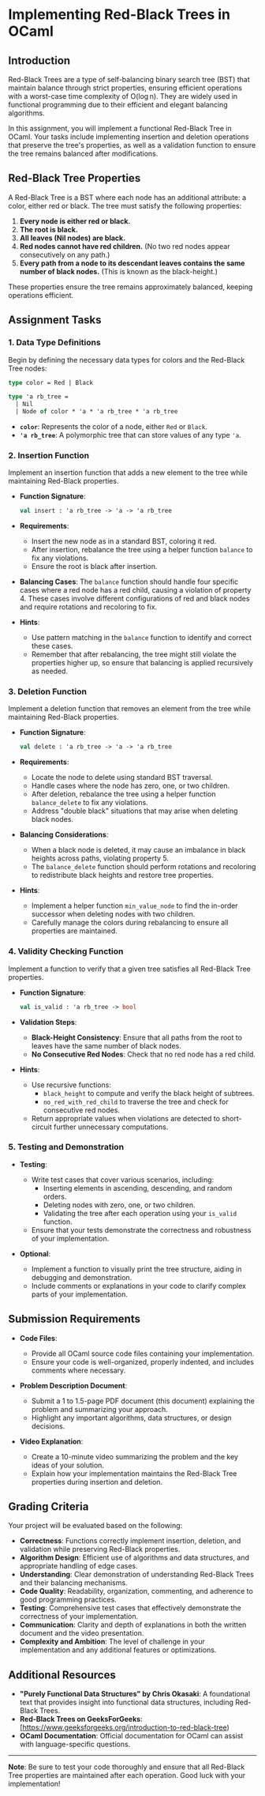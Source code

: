 # Implementing Red-Black Trees in OCaml

## Introduction

Red-Black Trees are a type of self-balancing binary search tree (BST) that maintain balance through strict properties, ensuring efficient operations with a worst-case time complexity of O(log n). They are widely used in functional programming due to their efficient and elegant balancing algorithms.

In this assignment, you will implement a functional Red-Black Tree in OCaml. Your tasks include implementing insertion and deletion operations that preserve the tree's properties, as well as a validation function to ensure the tree remains balanced after modifications.

## Red-Black Tree Properties

A Red-Black Tree is a BST where each node has an additional attribute: a color, either red or black. The tree must satisfy the following properties:

1. **Every node is either red or black.**
2. **The root is black.**
3. **All leaves (Nil nodes) are black.**
4. **Red nodes cannot have red children.** (No two red nodes appear consecutively on any path.)
5. **Every path from a node to its descendant leaves contains the same number of black nodes.** (This is known as the black-height.)

These properties ensure the tree remains approximately balanced, keeping operations efficient.

## Assignment Tasks

### 1. Data Type Definitions

Begin by defining the necessary data types for colors and the Red-Black Tree nodes:

```ocaml
type color = Red | Black

type 'a rb_tree =
  | Nil
  | Node of color * 'a * 'a rb_tree * 'a rb_tree
```

- **`color`**: Represents the color of a node, either `Red` or `Black`.
- **`'a rb_tree`**: A polymorphic tree that can store values of any type `'a`.

### 2. Insertion Function

Implement an insertion function that adds a new element to the tree while maintaining Red-Black properties.

- **Function Signature**:

  ```ocaml
  val insert : 'a rb_tree -> 'a -> 'a rb_tree
  ```

- **Requirements**:
  - Insert the new node as in a standard BST, coloring it red.
  - After insertion, rebalance the tree using a helper function `balance` to fix any violations.
  - Ensure the root is black after insertion.

- **Balancing Cases**:
  The `balance` function should handle four specific cases where a red node has a red child, causing a violation of property 4. These cases involve different configurations of red and black nodes and require rotations and recoloring to fix.

- **Hints**:
  - Use pattern matching in the `balance` function to identify and correct these cases.
  - Remember that after rebalancing, the tree might still violate the properties higher up, so ensure that balancing is applied recursively as needed.

### 3. Deletion Function

Implement a deletion function that removes an element from the tree while maintaining Red-Black properties.

- **Function Signature**:

  ```ocaml
  val delete : 'a rb_tree -> 'a -> 'a rb_tree
  ```

- **Requirements**:
  - Locate the node to delete using standard BST traversal.
  - Handle cases where the node has zero, one, or two children.
  - After deletion, rebalance the tree using a helper function `balance_delete` to fix any violations.
  - Address "double black" situations that may arise when deleting black nodes.

- **Balancing Considerations**:
  - When a black node is deleted, it may cause an imbalance in black heights across paths, violating property 5.
  - The `balance_delete` function should perform rotations and recoloring to redistribute black heights and restore tree properties.

- **Hints**:
  - Implement a helper function `min_value_node` to find the in-order successor when deleting nodes with two children.
  - Carefully manage the colors during rebalancing to ensure all properties are maintained.

### 4. Validity Checking Function

Implement a function to verify that a given tree satisfies all Red-Black Tree properties.

- **Function Signature**:

  ```ocaml
  val is_valid : 'a rb_tree -> bool
  ```

- **Validation Steps**:
  - **Black-Height Consistency**: Ensure that all paths from the root to leaves have the same number of black nodes.
  - **No Consecutive Red Nodes**: Check that no red node has a red child.

- **Hints**:
  - Use recursive functions:
    - `black_height` to compute and verify the black height of subtrees.
    - `no_red_with_red_child` to traverse the tree and check for consecutive red nodes.
  - Return appropriate values when violations are detected to short-circuit further unnecessary computations.

### 5. Testing and Demonstration

- **Testing**:
  - Write test cases that cover various scenarios, including:
    - Inserting elements in ascending, descending, and random orders.
    - Deleting nodes with zero, one, or two children.
    - Validating the tree after each operation using your `is_valid` function.
  - Ensure that your tests demonstrate the correctness and robustness of your implementation.

- **Optional**:
  - Implement a function to visually print the tree structure, aiding in debugging and demonstration.
  - Include comments or explanations in your code to clarify complex parts of your implementation.

## Submission Requirements

- **Code Files**:
  - Provide all OCaml source code files containing your implementation.
  - Ensure your code is well-organized, properly indented, and includes comments where necessary.

- **Problem Description Document**:
  - Submit a 1 to 1.5-page PDF document (this document) explaining the problem and summarizing your approach.
  - Highlight any important algorithms, data structures, or design decisions.

- **Video Explanation**:
  - Create a 10-minute video summarizing the problem and the key ideas of your solution.
  - Explain how your implementation maintains the Red-Black Tree properties during insertion and deletion.

## Grading Criteria

Your project will be evaluated based on the following:

- **Correctness**: Functions correctly implement insertion, deletion, and validation while preserving Red-Black properties.
- **Algorithm Design**: Efficient use of algorithms and data structures, and appropriate handling of edge cases.
- **Understanding**: Clear demonstration of understanding Red-Black Trees and their balancing mechanisms.
- **Code Quality**: Readability, organization, commenting, and adherence to good programming practices.
- **Testing**: Comprehensive test cases that effectively demonstrate the correctness of your implementation.
- **Communication**: Clarity and depth of explanations in both the written document and the video presentation.
- **Complexity and Ambition**: The level of challenge in your implementation and any additional features or optimizations.

## Additional Resources

- **"Purely Functional Data Structures" by Chris Okasaki**: A foundational text that provides insight into functional data structures, including Red-Black Trees.
- **Red-Black Trees on GeeksForGeeks**: [https://www.geeksforgeeks.org/introduction-to-red-black-tree)
- **OCaml Documentation**: Official documentation for OCaml can assist with language-specific questions.

---

**Note**: Be sure to test your code thoroughly and ensure that all Red-Black Tree properties are maintained after each operation. Good luck with your implementation!
